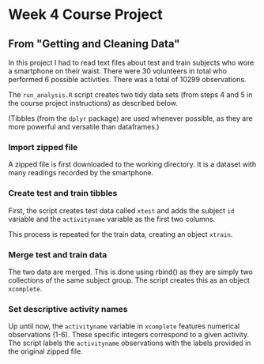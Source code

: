 # Week 4 Course Project
## From "Getting and Cleaning Data"

In this project I had to read text files about test and train subjects who wore a smartphone on their waist. There were 30 volunteers in total who performed 6 possible activities. There was a total of 10299 observations.

The `run_analysis.R` script creates two tidy data sets (from steps 4 and 5 in the course project instructions) as described below.

(Tibbles (from the `dplyr` package) are used whenever possible, as they are more powerful and versatile than dataframes.)

### Import zipped file
A zipped file is first downloaded to the working directory. It is a dataset with many readings recorded by the smartphone.

### Create test and train tibbles
First, the script creates test data called `xtest` and adds the subject `id` variable and the `activityname` variable as the first two columns.  

This process is repeated for the train data, creating an object `xtrain`.

### Merge test and train data
The two data are merged. This is done using rbind() as they are simply two collections of the same subject group. The script creates this as an object `xcomplete`.

### Set descriptive activity names
Up until now, the `activityname` variable in `xcomplete` features numerical observations (1-6). These specific integers correspond to a given activity. The script labels the `activityname` observations with the labels provided in the original zipped file. 
